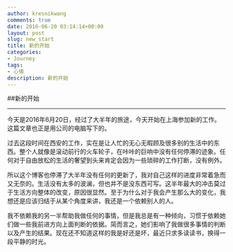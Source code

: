 ```yaml
---
author: kresnikwang
comments: true
date: 2016-06-20 03:14:14+00:00
layout: post
slug: new_start
title: 新的开始
categories:
- Journey
tags:
- 心情
description: 新的开始
---
```


##新的开始

----------
今天是2016年6月20日，经过了大半年的旅途，今天开始在上海参加新的工作。这篇文章也正是用公司的电脑写下的。

过去这段时间在西安的工作，实在是让人忙的无心无暇顾及很多别的生活中的东西。整个人就像是滚动前行的火车轮子，在咔咔的巨响中没有任何停滞的迹象。任何对于自由放松的生活的奢望到头来肯定会因为一些琐碎的工作打断，没有例外。

所以这个博客也停滞了大半年没有任何的更新了，我对自己这样的进度非常着急而又无奈的。生活没有太多的波澜，但也并不是没东西可写。这半年最大的冲击莫过于生活方向整体的改变，原因很显然。至于为什么对于我会产生那么大的变化，我想还是应该归结于从某个角度来讲，我还是一个依赖别人的人。

我不依赖我的另一半帮助我做任何的事情，但是我总是有一种倾向，习惯于依赖她们做一些我前进方向上面判断的依据。简而言之，她们影响了我做很多事情的判断以及产生的结果。现在还不知道这样的我是好还是坏，最近只求多读读书，换得一段平静的时光。
